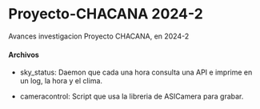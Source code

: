 # Proyecto-CHACANA 2024-2

Avances investigacion Proyecto CHACANA, en 2024-2

#### Archivos

- sky_status: Daemon que cada una hora consulta una API e imprime en un log, la hora y el clima.

- cameracontrol: Script que usa la libreria de ASICamera para grabar.
